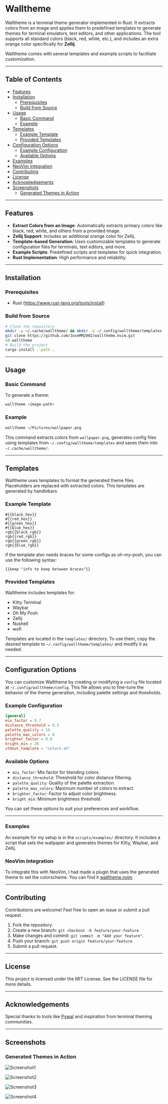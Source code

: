 # Walltheme

Walltheme is a terminal theme generator implemented in Rust. It extracts colors from an image and applies them to predefined templates to generate themes for terminal emulators, text editors, and other applications. The tool supports all standard colors (black, red, white, etc.), and includes an extra orange color specifically for **Zellij**.

Walltheme comes with several templates and example scripts to facilitate customization.

---

## Table of Contents

- [Features](#features)
- [Installation](#installation)
  - [Prerequisites](#prerequisites)
  - [Build from Source](#build-from-source)
- [Usage](#usage)
  - [Basic Command](#basic-command)
  - [Example](#example)
- [Templates](#templates)
  - [Example Template](#example-template)
  - [Provided Templates](#provided-templates)
- [Configuration Options](#configuration-options)
  - [Example Configuration](#example-configuration)
  - [Available Options](#available-options)
- [Examples](#examples)
- [NeoVim Integration](#neovim-integration)
- [Contributing](#contributing)
- [License](#license)
- [Acknowledgements](#acknowledgements)
- [Screenshots](#screenshots)
  - [Generated Themes in Action](#generated-themes-in-action)

---

## Features

- **Extract Colors from an Image**: Automatically extracts primary colors like black, red, white, and others from a provided image.
- **Zellij Support**: Includes an additional orange color for Zellij.
- **Template-based Generation**: Uses customizable templates to generate configuration files for terminals, text editors, and more.
- **Example Scripts**: Predefined scripts and templates for quick integration.
- **Rust Implementation**: High performance and reliability.

---

## Installation

### Prerequisites

- Rust (https://www.rust-lang.org/tools/install)

### Build from Source

```bash
# Clone the repository
mkdir -p ~/.cache/walltheme/ && mkdir -p ~/.config/walltheme/templates
git clone https://github.com/JoseMM2002/walltheme.nvim.git
cd walltheme
# Build the project
cargo install --path .
```

---

## Usage

### Basic Command

To generate a theme:

```bash
walltheme <image-path>
```

### Example

```bash
walltheme ~/Pictures/wallpaper.png
```

This command extracts colors from `wallpaper.png`, generates config files using templates from `~/.config/walltheme/templates` and saves them into `~/.cache/walltheme/`.

---

## Templates

Walltheme uses templates to format the generated theme files. Placeholders are replaced with extracted colors. This templates are generated by handlebars.

### Example Template

```plaintext
#{{black_hex}}
#{{red_hex}}
#{{green_hex}}
#{{blue_hex}}
rgb{{black_rgb}}
rgb{{red_rgb}}
rgb{{green_rgb}}
rgb{{blue_rgb}}
```

if the template also needs braces for some configs as oh-my-posh, you can use the following syntax:

```plaintext
{{keep "info to keep betwwen braces"}}
```

### Provided Templates

Walltheme includes templates for:

- Kitty Terminal
- Waybar
- Oh My Posh
- Zellij
- Nushell
- wofi

Templates are located in the `templates/` directory. To use them, copy the desired template to `~/.config/walltheme/templates/` and modify it as needed.

---

## Configuration Options

You can customize Walltheme by creating or modifying a `config` file located at `~/.config/walltheme/config`. This file allows you to fine-tune the behavior of the theme generation, including palette settings and thresholds.

### Example Configuration

```toml
[general]
mix_factor = 0.7
distance_threshold = 0.5
palette_quality = 16
palette_max_colors = 8
brighter_factor = 0.8
bright_min = 20
stdout_template = "colors.sh"
```

### Available Options

- `mix_factor`: Mix factor for blending colors.
- `distance_threshold`: Threshold for color distance filtering.
- `palette_quality`: Quality of the palette extraction.
- `palette_max_colors`: Maximum number of colors to extract.
- `brighter_factor`: Factor to adjust color brightness.
- `bright_min`: Minimum brightness threshold.

You can set these options to suit your preferences and workflow.

---

### Examples

An example for my setup is in the `scripts/examples/` directory. It includes a script that sets the wallpaper and generates themes for Kitty, Waybar, and Zellij.

### NeoVim Integration

To integrate this with NeoVim, I had made a plugin that uses the generated theme to set the colorscheme. You can find it [walltheme.nvim](https://github.com/JoseMM2002/walltheme.nvim)

---

## Contributing

Contributions are welcome! Feel free to open an issue or submit a pull request.

1. Fork the repository.
2. Create a new branch: `git checkout -b feature/your-feature`.
3. Make changes and commit: `git commit -m "Add your feature"`.
4. Push your branch: `git push origin feature/your-feature`.
5. Submit a pull request.

---

## License

This project is licensed under the MIT License. See the LICENSE file for more details.

---

## Acknowledgements

Special thanks to tools like [Pywal](https://github.com/dylanaraps/pywal) and inspiration from terminal theming communities.

---

## Screenshots

### Generated Themes in Action

![Screenshot1](pictures/Screenshot1.jpeg)

![Screenshot2](pictures/Screenshot2.jpeg)

![Screenshot3](pictures/Screenshot3.jpeg)

![Screenshot4](pictures/Screenshot4.jpeg)
